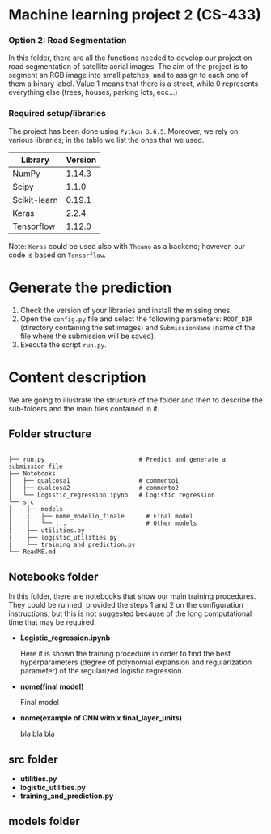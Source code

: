 # Machine learning project 2 (CS-433)
### Option 2: Road Segmentation
In this folder, there are all the functions needed to develop our project on road segmentation of satellite aerial images. The aim of the project is to segment an RGB image into small patches, and to assign to each one of them a binary label. Value 1 means that there is a street, while 0 represents everything else (trees, houses, parking lots, ecc...)

### Required setup/libraries
The project has been done using `Python 3.6.5`. Moreover, we rely on various libraries; in the table we list the ones that we used.

| Library       | Version       |
| ------------- |---------------|
| NumPy       | 1.14.3        |
| Scipy       | 1.1.0         |
| Scikit-learn| 0.19.1        |
| Keras       | 2.2.4         |
| Tensorflow  | 1.12.0        |

Note: `Keras` could be used also with `Theano` as a backend; however, our code is based on `Tensorflow`.

# Generate the prediction
1. Check the version of your libraries and install the missing ones.
2. Open the `config.py` file and select the following parameters: `ROOT_DIR` (directory containing the set images) and `SubmissionName` (name of the file where the submission will be saved).
3. Execute the script `run.py`. 

# Content description
We are going to illustrate the structure of the folder and then to describe the sub-folders and the main files contained in it.

## Folder structure

    .
    ├── run.py                          # Predict and generate a submission file
    ├── Notebooks                       
    │   ├── qualcosa1                   # commento1
    │   ├── qualcosa2                   # commento2
    │   └── Logistic_regression.ipynb   # Logistic regression
    └── src
    │    ├── models                       
    │    |   ├── nome_modello_finale      # Final model
    │    |   └── ...                      # Other models
    |    ├── utilities.py                 
    |    ├── logistic_utilities.py
    |    └── training_and_prediction.py
    └── ReadME.md

## Notebooks folder
In this folder, there are notebooks that show our main training procedures. They could be runned, provided the steps 1 and 2 on the configuration instructions, but this is not suggested because of the long computational time that may be required.

<ul>
<li><b>Logistic_regression.ipynb</b></li>

Here it is shown the training procedure in order to find the best hyperparameters (degree of polynomial expansion and regularization parameter) of the regularized logistic regression.

<li><b>nome(final model)</b></li>

Final model

<li><b>nome(example of CNN with x final_layer_units)</b></li>

bla bla bla

</ul>

## src folder
<ul>
<li><b>utilities.py</b></li>


<li><b>logistic_utilities.py</b></li>


<li><b>training_and_prediction.py</b></li>
</ul>

## models folder
